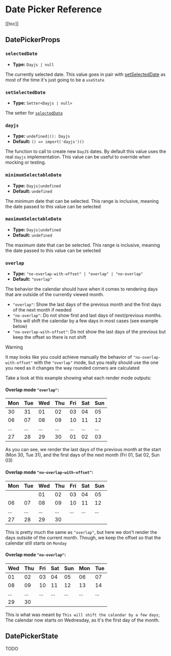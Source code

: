 # Date Picker Reference

[[toc]]

## DatePickerProps

### `selectedDate`
- **Type:** `Dayjs | null`

The currently selected date. This value goes in pair with [setSelectedDate](#setselecteddate)
as most of the time it's just going to be a `useState`

### `setSelectedDate`
- **Type:** `Setter<Dayjs | null>`

The setter for [`selectedDate`](#selectedDate)

### `dayjs`
- **Type:** `undefined|(): Dayjs`
- **Default:** `() => import('dayjs')()`

The function to call to create new `DayJS` dates.
By default this value uses the real `dayjs` implementation.
This value can be useful to override when mocking or testing.

### `minimumSelectableDate`
- **Type:** `Dayjs|undefined`
- **Default:** `undefined`

The minimum date that can be selected. This range is inclusive,
meaning the date passed to this value can be selected

### `maximumSelectableDate`
- **Type:** `Dayjs|undefined`
- **Default:** `undefined`

The maximum date that can be selected. This range is inclusive,
meaning the date passed to this value can be selected

### `overlap`
- **Type:** `"no-overlap-with-offset" | "overlap" | "no-overlap"`
- **Default:** `"overlap"`

The behavior the calendar should have when it comes to rendering days that are outside of the currently viewed month.
- `"overlap"`: Show the last days of the previous month and the first days of the next month if needed
- `"no-overlap"`: Do not show first and last days of next/previous months. This will shift the calendar by a few days in most cases (see example below)
- `"no-overlap-with-offset"`: Do not show the last days of the previous but keep the offset so there is not shift

> [!WARNING]
> It may looks like you could achieve manually the behavior of `"no-overlap-with-offset"` with the `"overlap"` mode,
> but you really should use the one you need as it changes the way rounded corners are calculated

Take a look at this example showing what each render mode outputs:

#### Overlap mode **`"overlap"`**:
| Mon | Tue | Wed | Thu | Fri | Sat | Sun |
| --- | --- | --- | --- | --- | --- | --- |
| 30  | 31  | 01  | 02  | 03  | 04  | 05  |
| 06  | 07  | 08  | 09  | 10  | 11  | 12  |
| ... | ... | ... | ... | ... | ... | ... |
| 27  | 28  | 29  | 30  | 01  | 02  | 03  |

As you can see, we render the last days of the previous month at the start (Mon 30, Tue 31),
and the first days of the next month (Fri 01, Sat 02, Sun 03)

#### Overlap mode **`"no-overlap-with-offset"`**:
| Mon | Tue | Wed | Thu | Fri | Sat | Sun |
| --- | --- | --- | --- | --- | --- | --- |
|     |     | 01  | 02  | 03  | 04  | 05  |
| 06  | 07  | 08  | 09  | 10  | 11  | 12  |
| ... | ... | ... | ... | ... | ... | ... |
| 27  | 28  | 29  | 30  |     |     |     |

This is pretty much the same as `"overlap"`, but here we don't render the days outside of the current month.
Though, we keep the offset so that the calendar still starts on `Monday`

#### Overlap mode **`"no-overlap"`**:
| Wed | Thu | Fri | Sat | Sun | Mon | Tue |
| --- | --- | --- | --- | --- | --- | --- |
| 01  | 02  | 03  | 04  | 05  | 06  | 07  |
| 08  | 09  | 10  | 11  | 12  | 13  | 14  |
| ... | ... | ... | ... | ... | ... | ... |
| 29  | 30  |     |     |     |     |     |

This is what was meant by `This will shift the calendar by a few days`;
The calendar now starts on Wednesday, as it's the first day of the month.

## DatePickerState
TODO
